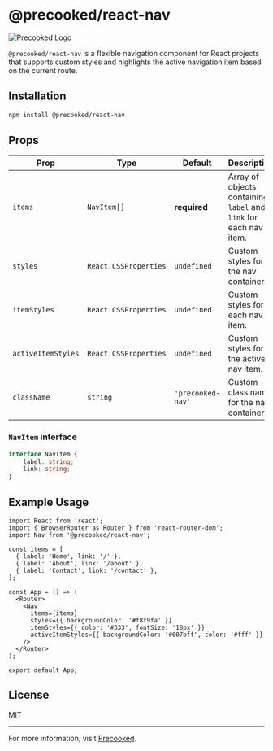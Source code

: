
# @precooked/react-nav

![Precooked Logo](https://precookedcode.com/assets/logos/logo-horizontal-dark.png)

`@precooked/react-nav` is a flexible navigation component for React projects that supports custom styles and highlights the active navigation item based on the current route.

## Installation

```bash
npm install @precooked/react-nav
```

## Props

| Prop              | Type                | Default          | Description                                                      |
|-------------------|---------------------|------------------|------------------------------------------------------------------|
| `items`           | `NavItem[]`          | **required**      | Array of objects containing `label` and `link` for each nav item. |
| `styles`          | `React.CSSProperties`| `undefined`       | Custom styles for the nav container.                             |
| `itemStyles`      | `React.CSSProperties`| `undefined`       | Custom styles for each nav item.                                 |
| `activeItemStyles`| `React.CSSProperties`| `undefined`       | Custom styles for the active nav item.                           |
| `className`       | `string`             | `'precooked-nav'` | Custom class name for the nav container.                         |

### `NavItem` interface

```ts
interface NavItem {
    label: string;
    link: string;
}
```

## Example Usage

```tsx
import React from 'react';
import { BrowserRouter as Router } from 'react-router-dom';
import Nav from '@precooked/react-nav';

const items = [
  { label: 'Home', link: '/' },
  { label: 'About', link: '/about' },
  { label: 'Contact', link: '/contact' },
];

const App = () => (
  <Router>
    <Nav 
      items={items} 
      styles={{ backgroundColor: '#f8f9fa' }} 
      itemStyles={{ color: '#333', fontSize: '18px' }} 
      activeItemStyles={{ backgroundColor: '#007bff', color: '#fff' }} 
    />
  </Router>
);

export default App;
```

## License

MIT

---

For more information, visit [Precooked](https://precookedcode.com).

